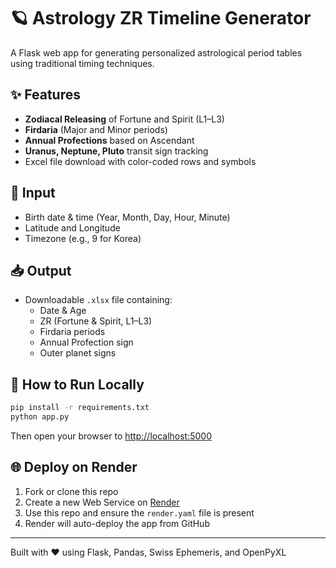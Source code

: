 # 🪐 Astrology ZR Timeline Generator

A Flask web app for generating personalized astrological period tables using traditional timing techniques.

## ✨ Features

- **Zodiacal Releasing** of Fortune and Spirit (L1–L3)
- **Firdaria** (Major and Minor periods)
- **Annual Profections** based on Ascendant
- **Uranus, Neptune, Pluto** transit sign tracking
- Excel file download with color-coded rows and symbols

## 📝 Input

- Birth date & time (Year, Month, Day, Hour, Minute)
- Latitude and Longitude
- Timezone (e.g., 9 for Korea)

## 📥 Output

- Downloadable `.xlsx` file containing:
  - Date & Age
  - ZR (Fortune & Spirit, L1–L3)
  - Firdaria periods
  - Annual Profection sign
  - Outer planet signs

## 🚀 How to Run Locally

```bash
pip install -r requirements.txt
python app.py
```

Then open your browser to [http://localhost:5000](http://localhost:5000)

## 🌐 Deploy on Render

1. Fork or clone this repo
2. Create a new Web Service on [Render](https://render.com/)
3. Use this repo and ensure the `render.yaml` file is present
4. Render will auto-deploy the app from GitHub

---

Built with ❤️ using Flask, Pandas, Swiss Ephemeris, and OpenPyXL
